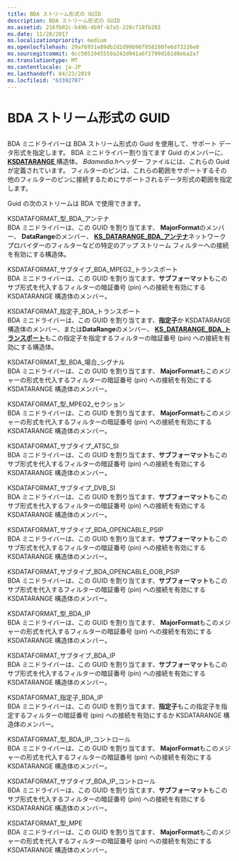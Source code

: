 ```yaml
---
title: BDA ストリーム形式の GUID
description: BDA ストリーム形式の GUID
ms.assetid: 216fb02c-b49b-4b9f-b7a5-220c718fb202
ms.date: 11/28/2017
ms.localizationpriority: medium
ms.openlocfilehash: 29af6951e89db2d2d99b90f858280fe6d73226e0
ms.sourcegitcommit: 0cc5051945559a242d941a6f2799d161d8eba2a7
ms.translationtype: MT
ms.contentlocale: ja-JP
ms.lasthandoff: 04/23/2019
ms.locfileid: "63392707"
---
```

# <a name="bda-stream-format-guids"></a>BDA ストリーム形式の GUID


## <span id="ddk_bda_stream_format_guids_ks"></span><span id="DDK_BDA_STREAM_FORMAT_GUIDS_KS"></span>


BDA ミニドライバーは BDA ストリーム形式の Guid を使用して、サポート データ形式を指定します。 BDA ミニドライバー割り当てます Guid のメンバーに、 [ **KSDATARANGE** ](https://msdn.microsoft.com/library/windows/hardware/ff561658)構造体。 *Bdamedia.h*ヘッダー ファイルには、これらの Guid が定義されています。 フィルターのピンは、これらの範囲をサポートするその他のフィルターのピンに接続するためにサポートされるデータ形式の範囲を指定します。

Guid の次のストリームは BDA で使用できます。

<span id="KSDATAFORMAT_TYPE_BDA_ANTENNA"></span><span id="ksdataformat_type_bda_antenna"></span>KSDATAFORMAT\_型\_BDA\_アンテナ  
BDA ミニドライバーは、この GUID を割り当てます、 **MajorFormat**のメンバー、 **DataRange**のメンバー、 [ **KS\_DATARANGE\_BDA\_アンテナ**](https://msdn.microsoft.com/library/windows/hardware/ff567343)ネットワーク プロバイダーのフィルターなどの特定のアップ ストリーム フィルターへの接続を有効にする構造体。

<span id="KSDATAFORMAT_SUBTYPE_BDA_MPEG2_TRANSPORT"></span><span id="ksdataformat_subtype_bda_mpeg2_transport"></span>KSDATAFORMAT\_サブタイプ\_BDA\_MPEG2\_トランスポート  
BDA ミニドライバーは、この GUID を割り当てます、**サブフォーマット**もこのサブ形式を代入するフィルターの暗証番号 (pin) への接続を有効にする KSDATARANGE 構造体のメンバー。

<span id="KSDATAFORMAT_SPECIFIER_BDA_TRANSPORT"></span><span id="ksdataformat_specifier_bda_transport"></span>KSDATAFORMAT\_指定子\_BDA\_トランスポート  
BDA ミニドライバーは、この GUID を割り当てます、**指定子**か KSDATARANGE 構造体のメンバー、または**DataRange**のメンバー、 [ **KS\_DATARANGE\_BDA\_トランスポート**](https://msdn.microsoft.com/library/windows/hardware/ff567346)もこの指定子を指定するフィルターの暗証番号 (pin) への接続を有効にする構造体。

<span id="KSDATAFORMAT_TYPE_BDA_IF_SIGNAL"></span><span id="ksdataformat_type_bda_if_signal"></span>KSDATAFORMAT\_型\_BDA\_場合\_シグナル  
BDA ミニドライバーは、この GUID を割り当てます、 **MajorFormat**もこのメジャーの形式を代入するフィルターの暗証番号 (pin) への接続を有効にする KSDATARANGE 構造体のメンバー。

<span id="KSDATAFORMAT_TYPE_MPEG2_SECTIONS"></span><span id="ksdataformat_type_mpeg2_sections"></span>KSDATAFORMAT\_型\_MPEG2\_セクション  
BDA ミニドライバーは、この GUID を割り当てます、 **MajorFormat**もこのメジャーの形式を代入するフィルターの暗証番号 (pin) への接続を有効にする KSDATARANGE 構造体のメンバー。

<span id="KSDATAFORMAT_SUBTYPE_ATSC_SI"></span><span id="ksdataformat_subtype_atsc_si"></span>KSDATAFORMAT\_サブタイプ\_ATSC\_SI  
BDA ミニドライバーは、この GUID を割り当てます、**サブフォーマット**もこのサブ形式を代入するフィルターの暗証番号 (pin) への接続を有効にする KSDATARANGE 構造体のメンバー。

<span id="KSDATAFORMAT_SUBTYPE_DVB_SI"></span><span id="ksdataformat_subtype_dvb_si"></span>KSDATAFORMAT\_サブタイプ\_DVB\_SI  
BDA ミニドライバーは、この GUID を割り当てます、**サブフォーマット**もこのサブ形式を代入するフィルターの暗証番号 (pin) への接続を有効にする KSDATARANGE 構造体のメンバー。

<span id="KSDATAFORMAT_SUBTYPE_BDA_OPENCABLE_PSIP"></span><span id="ksdataformat_subtype_bda_opencable_psip"></span>KSDATAFORMAT\_サブタイプ\_BDA\_OPENCABLE\_PSIP  
BDA ミニドライバーは、この GUID を割り当てます、**サブフォーマット**もこのサブ形式を代入するフィルターの暗証番号 (pin) への接続を有効にする KSDATARANGE 構造体のメンバー。

<span id="KSDATAFORMAT_SUBTYPE_BDA_OPENCABLE_OOB_PSIP"></span><span id="ksdataformat_subtype_bda_opencable_oob_psip"></span>KSDATAFORMAT\_サブタイプ\_BDA\_OPENCABLE\_OOB\_PSIP  
BDA ミニドライバーは、この GUID を割り当てます、**サブフォーマット**もこのサブ形式を代入するフィルターの暗証番号 (pin) への接続を有効にする KSDATARANGE 構造体のメンバー。

<span id="KSDATAFORMAT_TYPE_BDA_IP"></span><span id="ksdataformat_type_bda_ip"></span>KSDATAFORMAT\_型\_BDA\_IP  
BDA ミニドライバーは、この GUID を割り当てます、 **MajorFormat**もこのメジャーの形式を代入するフィルターの暗証番号 (pin) への接続を有効にする KSDATARANGE 構造体のメンバー。

<span id="KSDATAFORMAT_SUBTYPE_BDA_IP"></span><span id="ksdataformat_subtype_bda_ip"></span>KSDATAFORMAT\_サブタイプ\_BDA\_IP  
BDA ミニドライバーは、この GUID を割り当てます、**サブフォーマット**もこのサブ形式を代入するフィルターの暗証番号 (pin) への接続を有効にする KSDATARANGE 構造体のメンバー。

<span id="KSDATAFORMAT_SPECIFIER_BDA_IP"></span><span id="ksdataformat_specifier_bda_ip"></span>KSDATAFORMAT\_指定子\_BDA\_IP  
BDA ミニドライバーは、この GUID を割り当てます、**指定子**もこの指定子を指定するフィルターの暗証番号 (pin) への接続を有効にするか KSDATARANGE 構造体のメンバー。

<span id="KSDATAFORMAT_TYPE_BDA_IP_CONTROL"></span><span id="ksdataformat_type_bda_ip_control"></span>KSDATAFORMAT\_型\_BDA\_IP\_コントロール  
BDA ミニドライバーは、この GUID を割り当てます、 **MajorFormat**もこのメジャーの形式を代入するフィルターの暗証番号 (pin) への接続を有効にする KSDATARANGE 構造体のメンバー。

<span id="KSDATAFORMAT_SUBTYPE_BDA_IP_CONTROL"></span><span id="ksdataformat_subtype_bda_ip_control"></span>KSDATAFORMAT\_サブタイプ\_BDA\_IP\_コントロール  
BDA ミニドライバーは、この GUID を割り当てます、**サブフォーマット**もこのサブ形式を代入するフィルターの暗証番号 (pin) への接続を有効にする KSDATARANGE 構造体のメンバー。

<span id="KSDATAFORMAT_TYPE_MPE"></span><span id="ksdataformat_type_mpe"></span>KSDATAFORMAT\_型\_MPE  
BDA ミニドライバーは、この GUID を割り当てます、 **MajorFormat**もこのメジャーの形式を代入するフィルターの暗証番号 (pin) への接続を有効にする KSDATARANGE 構造体のメンバー。

 

 






